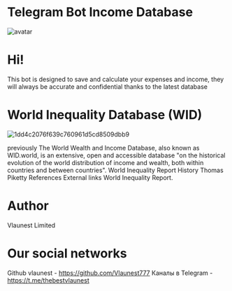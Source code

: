 # Telegram Bot Income Database
![avatar](https://github.com/Vlaunest777/Telegram-Bot---Income-Database/assets/143882217/721aeae6-94e3-49d8-bfc3-cd0cef9fde28)

# Hi! 
This bot is designed to save and calculate your expenses and income, they will always be accurate and confidential thanks to the latest database

# World Inequality Database (WID) 
![1dd4c2076f639c760961d5cd8509dbb9](https://github.com/Vlaunest777/Telegram-Bot---Income-Database/assets/143882217/8daad49d-ce7f-4e20-aa94-76c1e4a50f8c)

previously The World Wealth and Income Database, also known as WID.world, is an extensive, 
open and accessible database "on the historical evolution of the world distribution of income and wealth, both within countries and between countries". 
World Inequality Report History Thomas Piketty References External links World Inequality Report.

# Author
Vlaunest Limited

# Our social networks
Github vlaunest - https://github.com/Vlaunest777
Каналы в Telegram - https://t.me/thebestvlaunest
